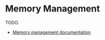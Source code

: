 # Memory Management

TODO.

- [Memory management documentation](https://wiki.osdev.org/Memory_management)
